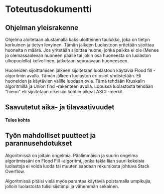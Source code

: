 # Toteutusdokumentti

## Ohjelman yleisrakenne

Ohjelma aloitetaan alustamalla kaksiuloitteinen taulukko, joka on tietyn korkuinen ja tietyn levyinen.
Tämän jälkeen Luolastoon yritetään sijoittaa huoneita n määrä. Jos yritetään sijoittaa huone, jonka paikka ei ole (Menee jo
olemassaolevan huoneen päälle tai jokin osa huoneesta on luolaston ulkopuolella) kelvollinen, jatketaan seuraavaan huoneeseen.

Huoneiden sijoittamisen jälkeen sijoitetaan luolastoon käytäviä Flood fill -algoritmin avulla. Tämän jälkeen luolaston eri osiot 
yhdistetään. Eli huoneiden ja käytävien välille luodaan ovia. Tämä tehdään Kruskalin algoritmillä ja Union find -rakenteen avulla.
Lopussa luolastosta tehdään "hieno" eli sijoitetaan oikeisiin kohtiin oikeat ASCII-merkit.

## Saavutetut aika- ja tilavaativuudet

#### Tulee kohta

## Työn mahdolliset puutteet ja parannusehdotukset

Algoritmissä on joitain ongelmia. Päälimmäisin ja suurin ongelma algoritmissäni on Flood Fill -algoritmi, jonka takia liian 
suuri kokoisia luolastoja ei voida luoda tai muuten saadaan rekursiosta johtuva Stack Overflow.

Algoritmissä pitäisi vielä myös parantaa käytäviä poistamalla umpikujia, jolloin luolastosta tulisi siistimpi ja vähemmän sekainen.
